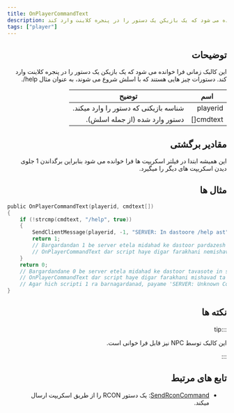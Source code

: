 ```yaml
---
title: OnPlayerCommandText
description: این کالبک زمانی فرا خوانده می شود که یک بازیکن یک دستور را در پنجره کلاینت وارد کند.
tags: ["player"]
---
```


<div dir="rtl" style={{ textAlign: "right" }}>

## توضیحات

این کالبک زمانی فرا خوانده می شود که یک بازیکن یک دستور را در پنجره کلاینت وارد کند. دستورات چیز هایی هستند که با اسلش شروع می شوند، به عنوان مثال help/.

| اسم   | توضیح                                                  |
| --------- | ----------------------------------------------------------- |
| playerid  | شناسه بازیکنی که دستور را وارد میکند.                |
| cmdtext[] | دستور وارد شده (از جمله اسلش). |

## مقادیر برگشتی

این همیشه ابتدا در فیلتر اسکریپت ها فرا خوانده می شود بنابراین برگداندن 1 جلوی دیدن اسکریپت های دیگر را میگیرد.

## مثال ها
</div>

```c
public OnPlayerCommandText(playerid, cmdtext[])
{
    if (!strcmp(cmdtext, "/help", true))
    {
        SendClientMessage(playerid, -1, "SERVER: In dastoore /help ast");
        return 1;
        // Bargardandan 1 be server etela midahad ke dastoor pardazesh shode.
        // OnPlayerCommandText dar script haye digar farakhani nemishavad.
    }
    return 0;
    // Bargardandane 0 be server etela midahad ke dastoor tavasote in script pardazesh nashode.
    // OnPlayerCommandText dar script haye digar farakhani mishavad ta zamani ke 1 ra bargaranad.
    // Agar hich scripti 1 ra barnagardanad, payame 'SERVER: Unknown Command' baraye bazikon namayesh dade mishavad.
}
```
<div dir="rtl" style={{ textAlign: "right" }}>

## نکته ها

:::tip

این کالبک توسط NPC نیز قابل فرا خوانی است.

:::
    
## تابع های مرتبط


- [SendRconCommand](../functions/SendRconCommand.md): یک  دستور RCON را از طریق اسکریپت ارسال میکند.
</div>